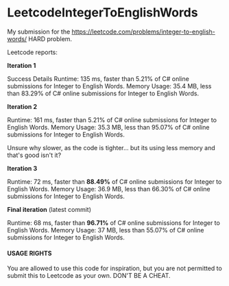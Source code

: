 # LeetcodeIntegerToEnglishWords
My submission for the https://leetcode.com/problems/integer-to-english-words/ HARD problem.

Leetcode reports:

**Iteration 1**

Success
Details 
Runtime: 135 ms, faster than 5.21% of C# online submissions for Integer to English Words.
Memory Usage: 35.4 MB, less than 83.29% of C# online submissions for Integer to English Words.

**Iteration 2** 

Runtime: 161 ms, faster than 5.21% of C# online submissions for Integer to English Words.
Memory Usage: 35.3 MB, less than 95.07% of C# online submissions for Integer to English Words.

Unsure why slower, as the code is tighter... but its using less memory and that's good isn't it?


**Iteration 3**

Runtime: 72 ms, faster than **88.49%** of C# online submissions for Integer to English Words.
Memory Usage: 36.9 MB, less than 66.30% of C# online submissions for Integer to English Words.


**Final iteration** (latest commit)

Runtime: 68 ms, faster than **96.71%** of C# online submissions for Integer to English Words.
Memory Usage: 37 MB, less than 55.07% of C# online submissions for Integer to English Words.


#### USAGE RIGHTS

You are allowed to use this code for inspiration, but you are not permitted to submit this to Leetcode as your own. DON'T BE A CHEAT.


